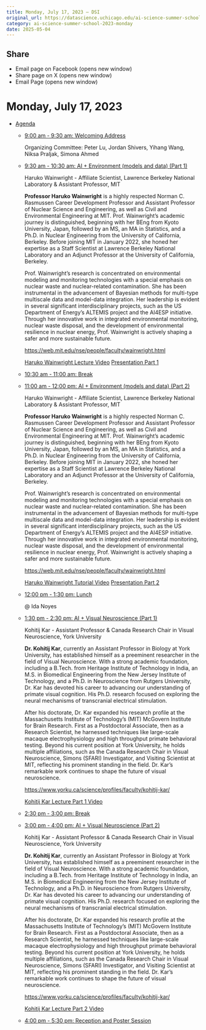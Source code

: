 ```yaml
---
title: Monday, July 17, 2023 – DSI
original_url: https://datascience.uchicago.edu/ai-science-summer-school-2023-monday
category: ai-science-summer-school-2023-monday
date: 2025-05-04
---
```


## Share

* Email page on Facebook (opens new window)
* Share page on X (opens new window)
* Email Page (opens new window)

<!-- Table-like structure detected -->

# Monday, July 17, 2023

* [Agenda](#)

  * [9:00 am - 9:30 am: Welcoming Address](#accordion-tab-0) 

    Organizing Committee: Peter Lu, Jordan Shivers, Yihang Wang, Niksa Praljak, Simona Ahmed
  * [9:30 am - 10:30 am: AI + Environment (models and data) (Part 1)](#accordion-tab-1) 

    Haruko Wainwright - Affiliate Scientist, Lawrence Berkeley National Laboratory & Assistant Professor, MIT

    **Professor Haruko Wainwright** is a highly respected Norman C. Rasmussen Career Development Professor and Assistant Professor of Nuclear Science and Engineering, as well as Civil and Environmental Engineering at MIT. Prof. Wainwright’s academic journey is distinguished, beginning with her BEng from Kyoto University, Japan, followed by an MS, an MA in Statistics, and a Ph.D. in Nuclear Engineering from the University of California, Berkeley. Before joining MIT in January 2022, she honed her expertise as a Staff Scientist at Lawrence Berkeley National Laboratory and an Adjunct Professor at the University of California, Berkeley.

    Prof. Wainwright’s research is concentrated on environmental modeling and monitoring technologies with a special emphasis on nuclear waste and nuclear-related contamination. She has been instrumental in the advancement of Bayesian methods for multi-type multiscale data and model-data integration. Her leadership is evident in several significant interdisciplinary projects, such as the US Department of Energy’s ALTEMIS project and the AI4ESP initiative. Through her innovative work in integrated environmental monitoring, nuclear waste disposal, and the development of environmental resilience in nuclear energy, Prof. Wainwright is actively shaping a safer and more sustainable future.

    <https://web.mit.edu/nse/people/faculty/wainwright.html>

    [Haruko Wainwright Lecture Video](https://www.youtube.com/watch?v=FVbF9e6S_R8)
    [Presentation Part 1](https://uchicago.box.com/s/q1qbtbvce33nc4kbe2ue9eg1ghb9ti87)
  * [10:30 am - 11:00 am: Break](#accordion-tab-2)
  * [11:00 am - 12:00 pm: AI + Environment (models and data) (Part 2)](#accordion-tab-3) 

    Haruko Wainwright - Affiliate Scientist, Lawrence Berkeley National Laboratory & Assistant Professor, MIT

    **Professor Haruko Wainwright** is a highly respected Norman C. Rasmussen Career Development Professor and Assistant Professor of Nuclear Science and Engineering, as well as Civil and Environmental Engineering at MIT. Prof. Wainwright’s academic journey is distinguished, beginning with her BEng from Kyoto University, Japan, followed by an MS, an MA in Statistics, and a Ph.D. in Nuclear Engineering from the University of California, Berkeley. Before joining MIT in January 2022, she honed her expertise as a Staff Scientist at Lawrence Berkeley National Laboratory and an Adjunct Professor at the University of California, Berkeley.

    Prof. Wainwright’s research is concentrated on environmental modeling and monitoring technologies with a special emphasis on nuclear waste and nuclear-related contamination. She has been instrumental in the advancement of Bayesian methods for multi-type multiscale data and model-data integration. Her leadership is evident in several significant interdisciplinary projects, such as the US Department of Energy’s ALTEMIS project and the AI4ESP initiative. Through her innovative work in integrated environmental monitoring, nuclear waste disposal, and the development of environmental resilience in nuclear energy, Prof. Wainwright is actively shaping a safer and more sustainable future.

    <https://web.mit.edu/nse/people/faculty/wainwright.html>

    [Haruko Wainwright Tutorial Video](https://www.youtube.com/watch?v=1XsPujYS_kE)
    [Presentation Part 2](https://docs.google.com/presentation/d/13QsdBsJ2TbLVvimRiHz4MQqo3NZTDxvv/edit?usp=drive_link&ouid=102137681299615604433&rtpof=true&sd=true)
  * [12:00 pm - 1:30 pm: Lunch](#accordion-tab-4) 

    @ Ida Noyes
  * [1:30 pm - 2:30 pm: AI + Visual Neuroscience (Part 1)](#accordion-tab-5) 

    Kohitij Kar - Assistant Professor & Canada Research Chair in Visual Neuroscience, York University

    **Dr. Kohitij Kar**, currently an Assistant Professor in Biology at York University, has established himself as a preeminent researcher in the field of Visual Neuroscience. With a strong academic foundation, including a B.Tech. from Heritage Institute of Technology in India, an M.S. in Biomedical Engineering from the New Jersey Institute of Technology, and a Ph.D. in Neuroscience from Rutgers University, Dr. Kar has devoted his career to advancing our understanding of primate visual cognition. His Ph.D. research focused on exploring the neural mechanisms of transcranial electrical stimulation.

    After his doctorate, Dr. Kar expanded his research profile at the Massachusetts Institute of Technology’s (MIT) McGovern Institute for Brain Research. First as a Postdoctoral Associate, then as a Research Scientist, he harnessed techniques like large-scale macaque electrophysiology and high throughput primate behavioral testing. Beyond his current position at York University, he holds multiple affiliations, such as the Canada Research Chair in Visual Neuroscience, Simons (SFARI) Investigator, and Visiting Scientist at MIT, reflecting his prominent standing in the field. Dr. Kar’s remarkable work continues to shape the future of visual neuroscience.

    <https://www.yorku.ca/science/profiles/faculty/kohitij-kar/>

    [Kohitij Kar Lecture Part 1 Video](https://www.youtube.com/watch?v=WH88f-mHlBI)
  * [2:30 pm - 3:00 pm: Break](#accordion-tab-6)
  * [3:00 pm - 4:00 pm: AI + Visual Neuroscience (Part 2)](#accordion-tab-7) 

    Kohitij Kar - Assistant Professor & Canada Research Chair in Visual Neuroscience, York University

    **Dr. Kohitij Kar**, currently an Assistant Professor in Biology at York University, has established himself as a preeminent researcher in the field of Visual Neuroscience. With a strong academic foundation, including a B.Tech. from Heritage Institute of Technology in India, an M.S. in Biomedical Engineering from the New Jersey Institute of Technology, and a Ph.D. in Neuroscience from Rutgers University, Dr. Kar has devoted his career to advancing our understanding of primate visual cognition. His Ph.D. research focused on exploring the neural mechanisms of transcranial electrical stimulation.

    After his doctorate, Dr. Kar expanded his research profile at the Massachusetts Institute of Technology’s (MIT) McGovern Institute for Brain Research. First as a Postdoctoral Associate, then as a Research Scientist, he harnessed techniques like large-scale macaque electrophysiology and high throughput primate behavioral testing. Beyond his current position at York University, he holds multiple affiliations, such as the Canada Research Chair in Visual Neuroscience, Simons (SFARI) Investigator, and Visiting Scientist at MIT, reflecting his prominent standing in the field. Dr. Kar’s remarkable work continues to shape the future of visual neuroscience.

    <https://www.yorku.ca/science/profiles/faculty/kohitij-kar/>

    [Kohitij Kar Lecture Part 2 Video](https://www.youtube.com/watch?v=L7iRQZDRC0c)
  * [4:00 pm - 5:30 pm: Reception and Poster Session](#accordion-tab-8)